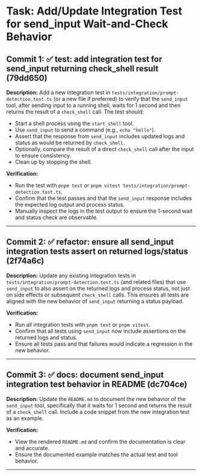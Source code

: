 # Task: Add/Update Integration Test for send_input Wait-and-Check Behavior

## Commit 1: ✅ test: add integration test for send_input returning check_shell result (79dd650)
**Description:**
Add a new integration test in `tests/integration/prompt-detection.test.ts` (or a new file if preferred) to verify that the `send_input` tool, after sending input to a running shell, waits for 1 second and then returns the result of a `check_shell` call. The test should:
- Start a shell process using the `start_shell` tool.
- Use `send_input` to send a command (e.g., `echo "hello"`).
- Assert that the response from `send_input` includes updated logs and status as would be returned by `check_shell`.
- Optionally, compare the result of a direct `check_shell` call after the input to ensure consistency.
- Clean up by stopping the shell.

**Verification:**
- Run the test with `pnpm test` or `pnpm vitest tests/integration/prompt-detection.test.ts`.
- Confirm that the test passes and that the `send_input` response includes the expected log output and process status.
- Manually inspect the logs in the test output to ensure the 1-second wait and status check are observable.

---

## Commit 2: ✅ refactor: ensure all send_input integration tests assert on returned logs/status (2f74a6c)
**Description:**
Update any existing integration tests in `tests/integration/prompt-detection.test.ts` (and related files) that use `send_input` to also assert on the returned logs and process status, not just on side effects or subsequent `check_shell` calls. This ensures all tests are aligned with the new behavior of `send_input` returning a status payload.

**Verification:**
- Run all integration tests with `pnpm test` or `pnpm vitest`.
- Confirm that all tests using `send_input` now include assertions on the returned logs and status.
- Ensure all tests pass and that failures would indicate a regression in the new behavior.

---

## Commit 3: ✅ docs: document send_input integration test behavior in README (dc704ce)
**Description:**
Update the `README.md` to document the new behavior of the `send_input` tool, specifically that it waits for 1 second and returns the result of a `check_shell` call. Include a code snippet from the new integration test as an example.

**Verification:**
- View the rendered `README.md` and confirm the documentation is clear and accurate.
- Ensure the documented example matches the actual test and tool behavior.

--- 